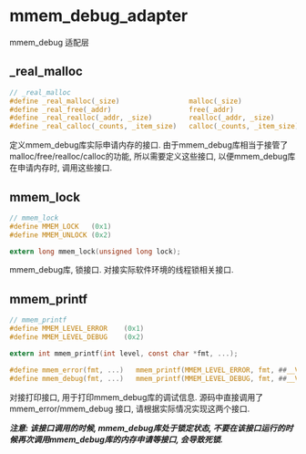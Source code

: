 # mmem_debug_adapter

mmem_debug 适配层

## _real_malloc

``` c
// _real_malloc
#define _real_malloc(_size)                 malloc(_size)
#define _real_free(_addr)                   free(_addr)
#define _real_realloc(_addr, _size)         realloc(_addr, _size)
#define _real_calloc(_counts, _item_size)   calloc(_counts, _item_size)
```

定义mmem_debug库实际申请内存的接口.
由于mmem_debug库相当于接管了malloc/free/realloc/calloc的功能, 所以需要定义这些接口, 以便mmem_debug库在申请内存时, 调用这些接口.

## mmem_lock

``` c
// mmem_lock
#define MMEM_LOCK   (0x1)
#define MMEM_UNLOCK (0x2)

extern long mmem_lock(unsigned long lock);
```

mmem_debug库, 锁接口.
对接实际软件环境的线程锁相关接口.

## mmem_printf

``` c
// mmem_printf
#define MMEM_LEVEL_ERROR    (0x1)
#define MMEM_LEVEL_DEBUG    (0x2)

extern int mmem_printf(int level, const char *fmt, ...);

#define mmem_error(fmt, ...)   mmem_printf(MMEM_LEVEL_ERROR, fmt, ##__VA_ARGS__)
#define mmem_debug(fmt, ...)   mmem_printf(MMEM_LEVEL_DEBUG, fmt, ##__VA_ARGS__)
```

对接打印接口, 用于打印mmem_debug库的调试信息.
源码中直接调用了 mmem_error/mmem_debug 接口, 请根据实际情况实现这两个接口.

***注意: 该接口调用的时候, mmem_debug库处于锁定状态, 不要在该接口运行的时候再次调用mmem_debug库的内存申请等接口, 会导致死锁.***


